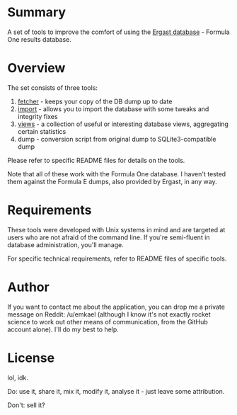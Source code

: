 Summary
=======

A set of tools to improve the comfort of using the [Ergast database](http://ergast.com/mrd) - Formula One results database.

Overview
========

The set consists of three tools:

1. [fetcher](fetcher/README.md) - keeps your copy of the DB dump up to date
2. [import](import/README.md) - allows you to import the database with some tweaks and integrity fixes
3. [views](views/README.md) - a collection of useful or interesting database views, aggregating certain statistics
4. dump - conversion script from original dump to SQLite3-compatible dump

Please refer to specific README files for details on the tools.

Note that all of these work with the Formula One database. I haven't tested them against the Formula E dumps, also provided by Ergast, in any way.

Requirements
============

These tools were developed with Unix systems in mind and are targeted at users who are not afraid of the command line. If you're semi-fluent in database administration, you'll manage.

For specific technical requirements, refer to README files of specific tools.

Author
======

If you want to contact me about the application, you can drop me a private message on Reddit: /u/emkael (although I know it's not exactly rocket science to work out other means of communication, from the GitHub account alone). I'll do my best to help.

License
=======

lol, idk.

Do: use it, share it, mix it, modify it, analyse it - just leave some attribution.

Don't: sell it?

